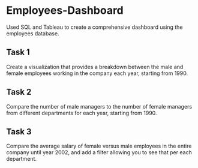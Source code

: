 # Employees-Dashboard
Used SQL and Tableau to create a comprehensive dashboard using the employees database.

## Task 1
Create a visualization that provides a breakdown between the male and female employees working in the company each year, starting from 1990. 

## Task 2
Compare the number of male managers to the number of female managers from different departments for each year, starting from 1990.

## Task 3 
Compare the average salary of female versus male employees in the entire company until year 2002, and add a filter allowing you to see that per each department.
